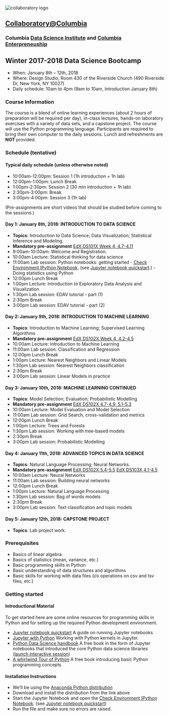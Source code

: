![collaboratory logo](../Misc-files/collaboratory.png)

## [Collaboratory@Columbia](http://collaboratory.columbia.edu/)
### Columbia [Data Science Institute](http://datascience.columbia.edu/) and [Columbia Enterpreneuship](http://entrepreneurship.columbia.edu/)
## Winter 2017-2018 Data Science Bootcamp

- When: January 8th – 12th, 2018
- Where: Design Studio, Room 430 of the Riverside Church (490 Riverside Dr, New York, NY 10027)
- Daily schedule: 10am to 4pm (9am to 10am, Introduction January 8th)

### Course Information
The course is a blend of online learning experiences (about 2 hours of preparation will be required per day), in-class lectures, hands-on laboratory exercises with a variety of data sets, and a capstone project. The course will use the Python programming language. Participants are required to bring their own computer to the daily sessions. Lunch and refreshments are **NOT** provided.

### Schedule (tentative)
#### Typical daily schedule (unless otherwise noted)
- 10:00am-12:00pm: Session 1 (1h introduction + 1h lab)
- 12:00pm-1:00pm: Lunch Break
- 1:00pm-2:30pm: Session 2 (30 min introduction + 1h lab)
- 2:30pm-3:00pm: Break
- 3:00pm-4:00pm: Session 3 (1h lab)

(Pre-assignments are short videos that should be studied before coming to the sessions.)

#### Day 1: January 8th, 2018: INTRODUCTION TO DATA SCIENCE
- **Topics**: Introduction to Data Science; Data Visualization; Statistical Inference and Modeling.
- **Mandatory pre-assignment** [EdX DS101X Week 4, 4.7-4.11](https://courses.edx.org/courses/course-v1:ColumbiaX+DS101X+1T2017/course/)
- 9:00am-10:00am: Welcome and Registration.
- 10:00am Lecture: Statistical thinking for data science
- 11:00am Lab session: Python notebooks: getting started
          - [Check Environment IPython Notebook](./notebooks/Pre-assignment/check_env.ipynb). (see [Jupyter notebook quickstart](https://jupyter.readthedocs.io/en/latest/content-quickstart.html).)
          - Doing statistics using Python
- 12:00pm Lunch Break
- 1:00pm Lecture: Introduction to Exploratory Data Analysis and Visualization
- 1:30pm Lab session: EDAV tutorial - part (1)
- 2:30pm Break
- 3:00pm Lab session: EDAV tutorial - part (2)
 
#### Day 2: January 9th, 2018: INTRODUCTION TO MACHINE LEARNING
- **Topics**: Introduction to Machine Learning; Supervised Learning Algorithms
- **Mandatory pre-assignment** [EdX DS102X Week 4, 4.2-4.5](https://courses.edx.org/courses/course-v1:ColumbiaX+DS102X+1T2017)
- 10:00am Lecture: Introduction to Machine Learning
- 11:00am Lab session: Classification and Regression
- 12:00pm Lunch Break
-  1:00pm Lecture: Nearest Neighbors and Linear Models
-  1:30pm Lab session: Nearest Neighbors classification
-  2:30pm Break
-  3:00pm Lab session: Linear Models in practice

 
#### Day 3: January 10th, 2018: MACHINE LEARNING CONTINUED
- **Topics**: Model Selection; Evaluation; Probabilistic Modelling
- **Mandatory pre-assignment** [EdX DS102X 4.7-4.9, 5.1-5.3](https://courses.edx.org/courses/course-v1:ColumbiaX+DS102X+1T2017)
- 10:00am Lecture: Model Evaluation and Model Selection
- 11:00am Lab session: Grid Search, cross-validation and metrics
- 12:00pm Lunch Break
-  1:00pm Lecture: Trees and Forests
-  1:30pm Lab session: Working with tree-based models
-  2:30pm Break
-  3:00pm Lab session: Probabilistic Modelling
 
#### Day 4: January 11th, 2018: ADVANCED TOPICS IN DATA SCIENCE
- **Topics**: Natural Language Processing; Neural Networks.
- **Mandatory pre-assignment** [EdX DS102X 5.4-5.5](https://courses.edx.org/courses/course-v1:ColumbiaX+DS102X+1T2017) [EdX DS103X 4.1-4.5](https://courses.edx.org/courses/course-v1:ColumbiaX+DS103x+1T2017)
- 10:00am Lecture: Neural Networks
- 11:00am Lab session: Building neural networks
- 12:00pm Lunch Break
-  1:00pm Lecture: Natural Language Processing
-  1:30pm Lab session: Bag of words models
-  2:30pm Break
-  3:00pm Lab session: Text classification and topic models

#### Day 5: January 12th, 2018: CAPSTONE PROJECT
+ **Topics**: Lab project work. 
 

### Prerequisites
 
+ Basics of linear algebra
+ Basics of statistics (mean, variance, etc.)
+ Basic programming skills in Python
+ Basic understanding of data structures and algorithms
+ Basic skills for working with data files (i/o operations on csv and tsv files, etc.)

### Getting started

#### Introductional Material

To get started here are some online resources for programming skills in Python and for setting up the required Python development environment.

+ [Jupyter notebook quickstart](https://jupyter.readthedocs.io/en/latest/content-quickstart.html) A guide on running Jupyter notebooks
+ [Jupyter with Python](http://opentechschool.github.io/python-data-intro/core/notebook.html) Working with Python kernels in Jupyter.
+ [Python Data Science handbook](https://github.com/jakevdp/PythonDataScienceHandbook) A free book in the form of Jupyter notebooks that introduced the core Python data science libraries ([launch interactive session](https://mybinder.org/v2/gh/jakevdp/PythonDataScienceHandbook/master?filepath=notebooks%2FIndex.ipynb))
+ [A whirlwind Tour of Python](https://github.com/jakevdp/WhirlwindTourOfPython) A free book introducing basic Python programming concepts


#### Installation Instructions
+ We’ll be using the [Anaconda Python distribution](https://www.anaconda.com/download/?lang=en-us#linuxQ)
+ Download and install the distribution from the link above
+ Start the Jupyter Notebook and open the [Check Environment IPython Notebook](./notebooks/Pre-assignment/check_env.ipynb). (see [Jupyter notebook quickstart](https://jupyter.readthedocs.io/en/latest/content-quickstart.html))
+ Run the file and make sure no errors are raised.
